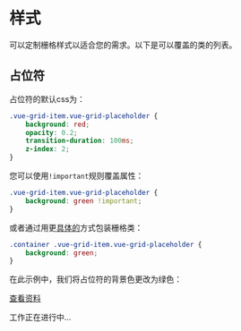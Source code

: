 # 样式

可以定制栅格样式以适合您的需求。以下是可以覆盖的类的列表。

## 占位符 
  
占位符的默认css为：

````css
.vue-grid-item.vue-grid-placeholder {
    background: red;
    opacity: 0.2;
    transition-duration: 100ms;
    z-index: 2;
}  
````
  
您可以使用`!important`规则覆盖属性：
  
````css
.vue-grid-item.vue-grid-placeholder {
    background: green !important;
}
````

或者通过用更[具体的](https://developer.mozilla.org/en-US/docs/Web/CSS/Specificity)方式包装栅格类：

````css
.container .vue-grid-item.vue-grid-placeholder {
    background: green;
}
````

在此示例中，我们将占位符的背景色更改为绿色：

[查看资料](https://github.com/jbaysolutions/vue-grid-layout/blob/master/website/docs/.vuepress/components/ExampleStylingPlaceholder.vue)

<ClientOnly>
<ExampleStylingPlaceholder></ExampleStylingPlaceholder>
</ClientOnly>


工作正在进行中...
